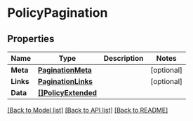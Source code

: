 # PolicyPagination

## Properties

Name | Type | Description | Notes
------------ | ------------- | ------------- | -------------
**Meta** | [**PaginationMeta**](PaginationMeta.md) |  | [optional] 
**Links** | [**PaginationLinks**](PaginationLinks.md) |  | [optional] 
**Data** | [**[]PolicyExtended**](PolicyExtended.md) |  | 

[[Back to Model list]](../README.md#documentation-for-models) [[Back to API list]](../README.md#documentation-for-api-endpoints) [[Back to README]](../README.md)


